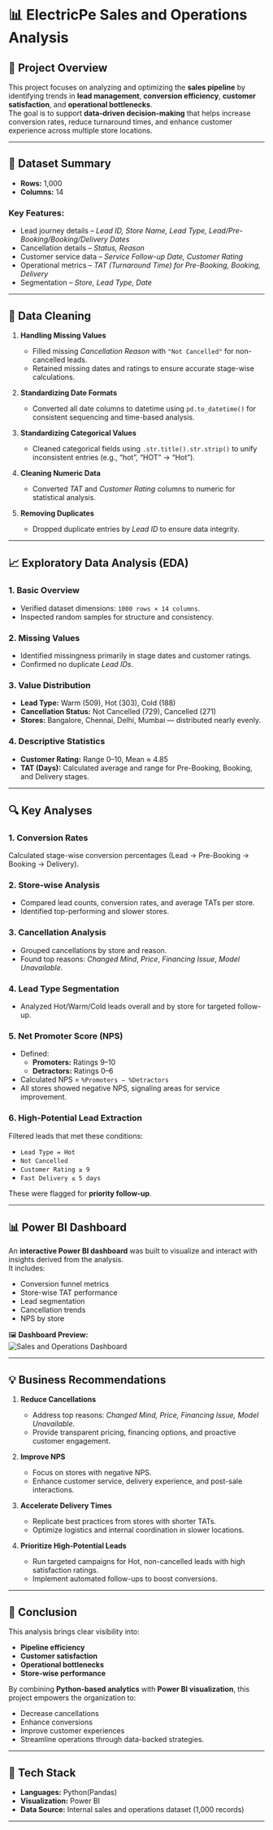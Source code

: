 # 📊 ElectricPe Sales and Operations Analysis

## 🧠 Project Overview
This project focuses on analyzing and optimizing the **sales pipeline** by identifying trends in **lead management**, **conversion efficiency**, **customer satisfaction**, and **operational bottlenecks**.  
The goal is to support **data-driven decision-making** that helps increase conversion rates, reduce turnaround times, and enhance customer experience across multiple store locations.

---

## 📂 Dataset Summary

- **Rows:** 1,000  
- **Columns:** 14  

### Key Features:
- Lead journey details – *Lead ID, Store Name, Lead Type, Lead/Pre-Booking/Booking/Delivery Dates*  
- Cancellation details – *Status, Reason*  
- Customer service data – *Service Follow-up Date, Customer Rating*  
- Operational metrics – *TAT (Turnaround Time) for Pre-Booking, Booking, Delivery*  
- Segmentation – *Store, Lead Type, Date*

---

## 🧹 Data Cleaning

1. **Handling Missing Values**
   - Filled missing *Cancellation Reason* with `"Not Cancelled"` for non-cancelled leads.  
   - Retained missing dates and ratings to ensure accurate stage-wise calculations.

2. **Standardizing Date Formats**
   - Converted all date columns to datetime using `pd.to_datetime()` for consistent sequencing and time-based analysis.

3. **Standardizing Categorical Values**
   - Cleaned categorical fields using `.str.title().str.strip()` to unify inconsistent entries (e.g., “hot”, “HOT” → “Hot”).

4. **Cleaning Numeric Data**
   - Converted *TAT* and *Customer Rating* columns to numeric for statistical analysis.

5. **Removing Duplicates**
   - Dropped duplicate entries by *Lead ID* to ensure data integrity.

---

## 📈 Exploratory Data Analysis (EDA)

### 1. Basic Overview
- Verified dataset dimensions: `1000 rows × 14 columns`.  
- Inspected random samples for structure and consistency.

### 2. Missing Values
- Identified missingness primarily in stage dates and customer ratings.  
- Confirmed no duplicate *Lead IDs*.

### 3. Value Distribution
- **Lead Type:** Warm (509), Hot (303), Cold (188)  
- **Cancellation Status:** Not Cancelled (729), Cancelled (271)  
- **Stores:** Bangalore, Chennai, Delhi, Mumbai — distributed nearly evenly.

### 4. Descriptive Statistics
- **Customer Rating:** Range 0–10, Mean ≈ 4.85  
- **TAT (Days):** Calculated average and range for Pre-Booking, Booking, and Delivery stages.

---

## 🔍 Key Analyses

### 1. Conversion Rates
Calculated stage-wise conversion percentages (Lead → Pre-Booking → Booking → Delivery).

### 2. Store-wise Analysis
- Compared lead counts, conversion rates, and average TATs per store.  
- Identified top-performing and slower stores.

### 3. Cancellation Analysis
- Grouped cancellations by store and reason.  
- Found top reasons: *Changed Mind*, *Price*, *Financing Issue*, *Model Unavailable*.

### 4. Lead Type Segmentation
- Analyzed Hot/Warm/Cold leads overall and by store for targeted follow-up.

### 5. Net Promoter Score (NPS)
- Defined:
  - **Promoters:** Ratings 9–10  
  - **Detractors:** Ratings 0–6  
- Calculated NPS = `%Promoters − %Detractors`  
- All stores showed negative NPS, signaling areas for service improvement.

### 6. High-Potential Lead Extraction
Filtered leads that met these conditions:
- `Lead Type = Hot`  
- `Not Cancelled`  
- `Customer Rating ≥ 9`  
- `Fast Delivery ≤ 5 days`

These were flagged for **priority follow-up**.

---

## 📊 Power BI Dashboard

An **interactive Power BI dashboard** was built to visualize and interact with insights derived from the analysis.  
It includes:
- Conversion funnel metrics  
- Store-wise TAT performance  
- Lead segmentation  
- Cancellation trends  
- NPS by store  

🖼️ **Dashboard Preview:**  
![Sales and Operations Dashboard](https://github.com/Adityaxletscode/ElectricPe-Sales-and-Operations-Analysis/blob/main/Dashboard.png)

---

## 💡 Business Recommendations

1. **Reduce Cancellations**
   - Address top reasons: *Changed Mind, Price, Financing Issue, Model Unavailable*.  
   - Provide transparent pricing, financing options, and proactive customer engagement.

2. **Improve NPS**
   - Focus on stores with negative NPS.  
   - Enhance customer service, delivery experience, and post-sale interactions.

3. **Accelerate Delivery Times**
   - Replicate best practices from stores with shorter TATs.  
   - Optimize logistics and internal coordination in slower locations.

4. **Prioritize High-Potential Leads**
   - Run targeted campaigns for Hot, non-cancelled leads with high satisfaction ratings.  
   - Implement automated follow-ups to boost conversions.

---

## 🏁 Conclusion
This analysis brings clear visibility into:
- **Pipeline efficiency**
- **Customer satisfaction**
- **Operational bottlenecks**
- **Store-wise performance**

By combining **Python-based analytics** with **Power BI visualization**, this project empowers the organization to:
- Decrease cancellations  
- Enhance conversions  
- Improve customer experiences  
- Streamline operations through data-backed strategies.

---

## 🧰 Tech Stack
- **Languages:** Python(Pandas)  
- **Visualization:** Power BI  
- **Data Source:** Internal sales and operations dataset (1,000 records)  

---


